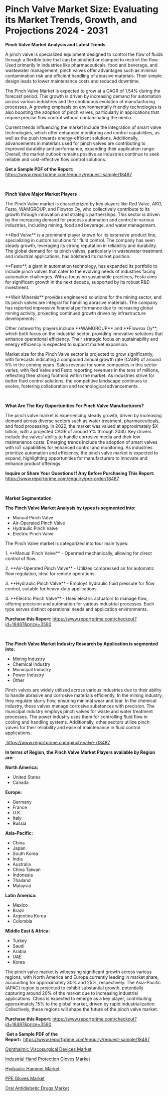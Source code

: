 <p><h1>Pinch Valve Market Size: Evaluating its Market Trends, Growth, and Projections 2024 - 2031</h1></p><p><strong>Pinch Valve Market Analysis and Latest Trends</strong></p>
<p><p>A pinch valve is specialized equipment designed to control the flow of fluids through a flexible tube that can be pinched or clamped to restrict the flow. Used primarily in industries like pharmaceuticals, food and beverage, and wastewater management, pinch valves offer advantages such as minimal contamination risk and efficient handling of abrasive materials. Their simple design leads to lower maintenance costs and reduced downtime.</p><p>The Pinch Valve Market is expected to grow at a CAGR of 1.54% during the forecast period. This growth is driven by increasing demand for automation across various industries and the continuous evolution of manufacturing processes. A growing emphasis on environmentally friendly technologies is also boosting the adoption of pinch valves, particularly in applications that require precise flow control without contaminating the media.</p><p>Current trends influencing the market include the integration of smart valve technologies, which offer enhanced monitoring and control capabilities, as well as the push towards energy-efficient solutions. Additionally, advancements in materials used for pinch valves are contributing to improved durability and performance, expanding their application range. Overall, the market outlook remains positive as industries continue to seek reliable and cost-effective flow control solutions.</p></p>
<p><strong>Get a Sample PDF of the Report:&nbsp;</strong> <a href="https://www.reportprime.com/enquiry/request-sample/18487?utm_campaign=10&utm_medium=2&utm_source=Github&utm_content=ia&utm_term=21112024&utm_id=pinch-valve">https://www.reportprime.com/enquiry/request-sample/18487</a></p>
<p>&nbsp;</p>
<p><strong>Pinch Valve Major Market Players</strong></p>
<p><p>The Pinch Valve market is characterized by key players like Red Valve, AKO, Festo, WAMGROUP, and Flowrox Oy, who collectively contribute to its growth through innovation and strategic partnerships. This sector is driven by the increasing demand for process automation and control in various industries, including mining, food and beverage, and water management.</p><p>**Red Valve** is a prominent player known for its extensive product line, specializing in custom solutions for fluid control. The company has seen steady growth, leveraging its strong reputation in reliability and durability. The global demand for its pinch valves, particularly in wastewater treatment and industrial applications, has bolstered its market position.</p><p>**Festo**, a giant in automation technology, has expanded its portfolio to include pinch valves that cater to the evolving needs of industries facing automation challenges. With a focus on sustainable practices, Festo aims for significant growth in the next decade, supported by its robust R&D investment.</p><p>**Weir Minerals** provides engineered solutions for the mining sector, and its pinch valves are integral for handling abrasive materials. The company has reported impressive financial performance due to increasing global mining activity, projecting continued growth driven by infrastructure developments.</p><p>Other noteworthy players include **WAMGROUP** and **Flowrox Oy**, which both focus on the industrial sector, providing innovative solutions that enhance operational efficiency. Their strategic focus on sustainability and energy efficiency is expected to support market expansion.</p><p>Market size for the Pinch Valve sector is projected to grow significantly, with forecasts indicating a compound annual growth rate (CAGR) of around 5% in the coming years. Sales revenue for some companies in this sector varies, with Red Valve and Festo reporting revenues in the tens of millions, reflecting their strong foothold within the market. As industries strive for better fluid control solutions, the competitive landscape continues to evolve, fostering collaboration and technological advancements.</p></p>
<p>&nbsp;</p>
<p><strong>What Are The Key Opportunities For Pinch Valve Manufacturers?</strong></p>
<p><p>The pinch valve market is experiencing steady growth, driven by increasing demand across diverse sectors such as water treatment, pharmaceuticals, and food processing. In 2022, the market was valued at approximately $X billion, with a projected CAGR of around Y% through 2030. Key drivers include the valves’ ability to handle corrosive media and their low maintenance costs. Emerging trends include the adoption of smart valves with IoT capabilities for enhanced control and monitoring. As industries prioritize automation and efficiency, the pinch valve market is expected to expand, highlighting opportunities for manufacturers to innovate and enhance product offerings.</p></p>
<p><strong>Inquire or Share Your Questions If Any Before Purchasing This Report:</strong> <a href="https://www.reportprime.com/enquiry/pre-order/18487?utm_campaign=10&utm_medium=2&utm_source=Github&utm_content=ia&utm_term=21112024&utm_id=pinch-valve">https://www.reportprime.com/enquiry/pre-order/18487</a></p>
<p>&nbsp;</p>
<p><strong>Market Segmentation</strong></p>
<p><strong>The Pinch Valve Market Analysis by types is segmented into:</strong></p>
<p><ul><li>Manual Pinch Valve</li><li>Air-Operated Pinch Valve</li><li>Hydraulic Pinch Valve</li><li>Electric Pinch Valve</li></ul></p>
<p><p>The Pinch Valve market is categorized into four main types: </p><p>1. **Manual Pinch Valve** - Operated mechanically, allowing for direct control of flow.</p><p>2. **Air-Operated Pinch Valve** - Utilizes compressed air for automatic flow regulation, ideal for remote operations.</p><p>3. **Hydraulic Pinch Valve** - Employs hydraulic fluid pressure for flow control, suitable for heavy-duty applications.</p><p>4. **Electric Pinch Valve** - Uses electric actuators to manage flow, offering precision and automation for various industrial processes. Each type serves distinct operational needs and application environments.</p></p>
<p><strong>Purchase this Report:&nbsp;</strong><a href="https://www.reportprime.com/checkout?id=18487&price=3590&utm_campaign=10&utm_medium=2&utm_source=Github&utm_content=ia&utm_term=21112024&utm_id=pinch-valve">https://www.reportprime.com/checkout?id=18487&price=3590</a></p>
<p>&nbsp;</p>
<p><strong>The Pinch Valve Market Industry Research by Application is segmented into:</strong></p>
<p><ul><li>Mining Industry</li><li>Chemical Industry</li><li>Municipal Industry</li><li>Power Industry</li><li>Other</li></ul></p>
<p><p>Pinch valves are widely utilized across various industries due to their ability to handle abrasive and corrosive materials efficiently. In the mining industry, they regulate slurry flow, ensuring minimal wear and tear. In the chemical industry, these valves manage corrosive substances with precision. The municipal industry employs pinch valves for waste and water treatment processes. The power industry uses them for controlling fluid flow in cooling and handling systems. Additionally, other sectors utilize pinch valves for their reliability and ease of maintenance in fluid control applications.</p></p>
<p><a href="https://www.reportprime.com/pinch-valve-r18487?utm_campaign=10&utm_medium=2&utm_source=Github&utm_content=ia&utm_term=21112024&utm_id=pinch-valve">&nbsp;https://www.reportprime.com/pinch-valve-r18487</a></p>
<p><strong>In terms of Region, the Pinch Valve Market Players available by Region are:</strong></p>
<p>
    <p> <strong> North America: </strong>
        <ul>
            <li>United States</li>
            <li>Canada</li>
        </ul>
        </p> 
    <p> <strong> Europe: </strong>
        <ul>
            <li>Germany</li>
            <li>France</li>
            <li>U.K.</li>
            <li>Italy</li>
            <li>Russia</li>
        </ul>
        </p> 
    <p> <strong> Asia-Pacific: </strong>
        <ul>
            <li>China</li>
            <li>Japan</li>
            <li>South Korea</li>
            <li>India</li>
            <li>Australia</li>
            <li>China Taiwan</li>
            <li>Indonesia</li>
            <li>Thailand</li>
            <li>Malaysia</li>
        </ul>
        </p> 
    <p> <strong> Latin America: </strong>
        <ul>
            <li>Mexico</li>
            <li>Brazil</li>
            <li>Argentina Korea</li>
            <li>Colombia</li>
        </ul>
        </p> 
    <p> <strong> Middle East & Africa: </strong>
        <ul>
            <li>Turkey</li>
            <li>Saudi</li>
            <li>Arabia</li>
            <li>UAE</li>
            <li>Korea</li>
        </ul>
    </p>
    </p>
<p><p>The pinch valve market is witnessing significant growth across various regions, with North America and Europe currently leading in market share, accounting for approximately 30% and 25%, respectively. The Asia-Pacific (APAC) region is projected to exhibit substantial growth, potentially capturing around 20% of the market due to increasing industrial applications. China is expected to emerge as a key player, contributing approximately 15% to the global market, driven by rapid industrialization. Collectively, these regions will shape the future of the pinch valve market.</p></p>
<p><strong>Purchase this Report: </strong><a href="https://www.reportprime.com/checkout?id=18487&price=3590&utm_campaign=10&utm_medium=2&utm_source=Github&utm_content=ia&utm_term=21112024&utm_id=pinch-valve">https://www.reportprime.com/checkout?id=18487&price=3590</a></p>
<p>&nbsp;<strong>Get a Sample PDF of the Report:&nbsp;&nbsp;</strong><a href="https://www.reportprime.com/enquiry/request-sample/18487?utm_campaign=10&utm_medium=2&utm_source=Github&utm_content=ia&utm_term=21112024&utm_id=pinch-valve">https://www.reportprime.com/enquiry/request-sample/18487</a></p>
<p><strong></strong></p>
<p><p><a href="https://issuu.com/reportprime-2/docs/ophthalmic-viscosurgical-devices-ma_22567d8fcf3b70?utm_campaign=10&utm_medium=2&utm_source=Github&utm_content=ia&utm_term=21112024&utm_id=pinch-valve">Ophthalmic Viscosurgical Devices Market</a></p><p><a href="https://www.linkedin.com/pulse/global-perspectives-industrial-hand-protection-gloves-market-3slnc?utm_campaign=10&utm_medium=2&utm_source=Github&utm_content=ia&utm_term=21112024&utm_id=pinch-valve">Industrial Hand Protection Gloves Market</a></p><p><a href="https://github.com/mahnoor2003/Market-Research-Report-List-6/blob/main/hydraulic-hammer-market.md?utm_campaign=10&utm_medium=2&utm_source=Github&utm_content=ia&utm_term=21112024&utm_id=pinch-valve">Hydraulic Hammer Market</a></p><p><a href="https://www.linkedin.com/pulse/strategic-roadmap-success-global-ppe-gloves-market-analysis-fehyc?utm_campaign=10&utm_medium=2&utm_source=Github&utm_content=ia&utm_term=21112024&utm_id=pinch-valve">PPE Gloves Market</a></p><p><a href="https://issuu.com/reportprime-2/docs/oral-antidiabetic-drugs-market-size_8df2052202a995?utm_campaign=10&utm_medium=2&utm_source=Github&utm_content=ia&utm_term=21112024&utm_id=pinch-valve">Oral Antidiabetic Drugs Market</a></p></p>